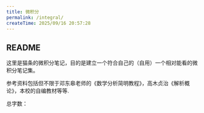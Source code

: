 ```yaml
---
title: 微积分
permalink: /integral/
createTime: 2025/09/16 20:57:28
---
```


## README

这里是猫条的微积分笔记，目的是建立一个符合自己的（自用）一个相对能看的微积分笔记集。

参考资料包括但不限于邓东皋老师的《数学分析简明教程》，高木贞治《解析概论》，本校的自编教材等等.

总字数：<WordCount type="integral" />
